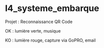 # I4_systeme_embarque

Projet :
Reconnaissance QR Code

OK : lumière verte, musique

KO : lumière rouge, capture via GoPRO, email
